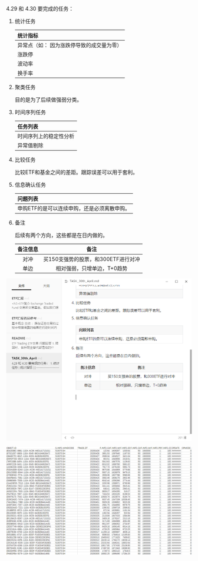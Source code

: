 4.29 和 4.30 要完成的任务：

1. 统计任务

   | 统计指标                                  |
   | ----------------------------------------- |
   | 异常点（如： 因为涨跌停导致的成交量为零） |
   | 涨跌停                                    |
   | 波动率                                    |
   | 换手率                                    |

2. 聚类任务

   目的是为了后续做强弱分类。

3. 时间序列任务

   | 任务列表               |
   | ---------------------- |
   | 时间序列上的稳定性分析 |
   | 异常值剔除             |

4. 比较任务

   比较ETF和基金之间的差距。跟踪误差可以用于套利。

5. 信息确认任务

   | 问题列表                                    |
   | ------------------------------------------- |
   | 申购ETF的是可以连续申购，还是必须离散申购。 |

6. 备注

   后续有两个方向，这些都是在日内做的。

   | 备注信息 |                备注                 |
   | :------: | :---------------------------------: |
   |   对冲   | 买150支强势的股票，和300ETF进行对冲 |
   |   单边   |     相对强弱，只增单边，T+0趋势     |

   
[^_^]: ![image-20200430140525618](https://github.com/FinTechNJU/ETF_Trading/static_markdown/image-20200430140525618.png)
[^_^]: ![image-20200430140525618](https://github.com/FinTechNJU/ETF_Trading/blob/master/static_markdown/image-20200430140525618.png)

![image-20200430140525618](/static_markdown/image-20200430140525618.png)

![image-20200430142550922](static_markdown/image-20200430142550922.png)




